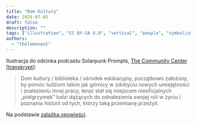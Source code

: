 ```yaml
---
title: "Dom Kultury"
date: 2024-07-05
draft: false
description: ""
tags: ["illustration", "CC BY-SA 4.0", "vertical", "people", "symbolism", "wind turbine", "mining"]
authors:
  - "thelemonaut"
---
```


Ilustracja do odcinka podcastu Solarpunk Prompts, [The Community Center](https://podcast.tomasino.org/@SolarpunkPrompts/episodes/the-community-center) [[transkrypt](https://wiki.tomasino.org/writing/Solarpunk-Prompts---The-Community-Center)]:

> Dom kultury / biblioteka / ośrodek edukacyjny, początkowo założony, by pomóc ludziom takim jak górnicy w zdobyciu nowych umiejętności i znalezieniu innej pracy, teraz stał się miejscem nieoficjalnych „pielgrzymek” ludzi dążących do odnalezienia swojej roli w życiu i poznania historii od tych, którzy taką przemianę przeżyli.

Na podstawie [zalążka opowieści](/pl/seeds/the-community-center).
